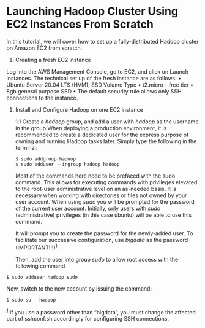 
# Launching Hadoop Cluster Using EC2 Instances From Scratch



In this tutorial, we will cover how to set up a fully-distributed Hadoop cluster on Amazon EC2 from scratch.

1. Creating a fresh EC2 instance

Log into the AWS Management Console, go to EC2, and click on Launch instances.
The technical set up of the fresh instance are as follows:
•	Ubuntu Server 20.04 LTS (HVM), SSD Volume Type
•	t2.micro – free tier
•	8gb general purpose SSD
•	The default security rule allows only SSH connections to the instance.


1. Install and Configure Hadoop on one EC2 instance

    1.1 Create a *hadoop* group, and add a user with *hadoop* as the username in the group
    When deploying a production environment, it is recommended to create a dedicated user for the express purpose of owning and running Hadoop tasks later. Simply type the following in the terminal:

    ```shell
    $ sudo addgroup hadoop
    $ sudo adduser --ingroup hadoop hadoop
    ```


    Most of the commands here need to be prefaced with the sudo command. This allows for executing commands with privileges elevated to the root-user administrative level on an as-needed basis. It is necessary when working with directories or files not owned by your user account. When using *sudo* you will be prompted for the password of the current user account. Initially, only users with *sudo* (administrative) privileges (in this case ubuntu) will be able to use this command.

    It will prompt you to create the password for the newly-added user. To facilitate our successive configuration, use *bigdata* as the password (IMPORTANT!!!)<sup><a name="footnote1">1</a></sup>.  


    Then, add the user into group *sudo* to allow root access with the following command


```shell
$ sudo adduser hadoop sudo
```

Now, switch to the new account by issuing the command:

```shell
$ sudo su - hadoop
```


  <sup>[1](#footnote1)</sup> If you use a password other than “bigdata”, you must change the affected part of sshconf.sh accordingly for configuring SSH connections.
